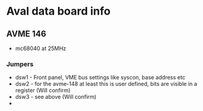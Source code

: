 # Aval data board info

## AVME 146

- mc68040 at 25MHz

### Jumpers

- dsw1 - Front panel, VME bus settings like syscon, base address etc
- dsw2 - for the avme-148 at least this is user defined, bits are visible in a register (Will confirm)
- dsw3 - see above (Will confirm)
- 
